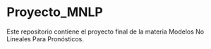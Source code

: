 # Proyecto_MNLP
Este repositorio contiene el proyecto final de la materia Modelos No Lineales Para Pronósticos.
